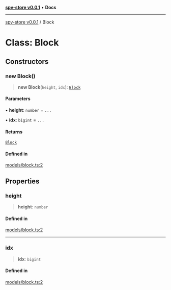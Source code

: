 [**spv-store v0.0.1**](../README.md) • **Docs**

***

[spv-store v0.0.1](../globals.md) / Block

# Class: Block

## Constructors

### new Block()

> **new Block**(`height`, `idx`): [`Block`](Block.md)

#### Parameters

• **height**: `number` = `...`

• **idx**: `bigint` = `...`

#### Returns

[`Block`](Block.md)

#### Defined in

[models/block.ts:2](https://github.com/shruggr/ts-casemod-spv/blob/02da5207bded388f76e8bebbed39ca525a18e420/src/models/block.ts#L2)

## Properties

### height

> **height**: `number`

#### Defined in

[models/block.ts:2](https://github.com/shruggr/ts-casemod-spv/blob/02da5207bded388f76e8bebbed39ca525a18e420/src/models/block.ts#L2)

***

### idx

> **idx**: `bigint`

#### Defined in

[models/block.ts:2](https://github.com/shruggr/ts-casemod-spv/blob/02da5207bded388f76e8bebbed39ca525a18e420/src/models/block.ts#L2)
